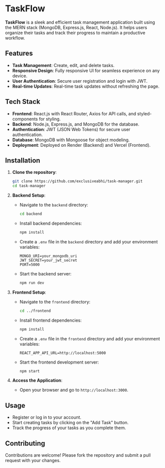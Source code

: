 # TaskFlow

**TaskFlow** is a sleek and efficient task management application built using the MERN stack (MongoDB, Express.js, React, Node.js). It helps users organize their tasks and track their progress to maintain a productive workflow.

## Features

- **Task Management**: Create, edit, and delete tasks.
- **Responsive Design**: Fully responsive UI for seamless experience on any device.
- **User Authentication**: Secure user registration and login with JWT.
- **Real-time Updates**: Real-time task updates without refreshing the page.

## Tech Stack

- **Frontend**: React.js with React Router, Axios for API calls, and styled-components for styling.
- **Backend**: Node.js, Express.js, and MongoDB for the database.
- **Authentication**: JWT (JSON Web Tokens) for secure user authentication.
- **Database**: MongoDB with Mongoose for object modeling.
- **Deployment**: Deployed on Render (Backend) and Vercel (Frontend).

## Installation

1. **Clone the repository**:
   ```bash
   git clone https://github.com/exclusiveabhi/task-manager.git
   cd task-manager
   ```

2. **Backend Setup**:
   - Navigate to the `backend` directory:
     ```bash
     cd backend
     ```
   - Install backend dependencies:
     ```bash
     npm install
     ```
   - Create a `.env` file in the `backend` directory and add your environment variables:
     ```plaintext
     MONGO_URI=your_mongodb_uri
     JWT_SECRET=your_jwt_secret
     PORT=5000
     ```
   - Start the backend server:
     ```bash
     npm run dev
     ```

3. **Frontend Setup**:
   - Navigate to the `frontend` directory:
     ```bash
     cd ../frontend
     ```
   - Install frontend dependencies:
     ```bash
     npm install
     ```
   - Create a `.env` file in the `frontend` directory and add your environment variables:
     ```plaintext
     REACT_APP_API_URL=http://localhost:5000
     ```
   - Start the frontend development server:
     ```bash
     npm start
     ```

4. **Access the Application**:
   - Open your browser and go to `http://localhost:3000`.

## Usage

- Register or log in to your account.
- Start creating tasks by clicking on the "Add Task" button.
- Track the progress of your tasks as you complete them.


## Contributing

Contributions are welcome! Please fork the repository and submit a pull request with your changes. 
